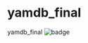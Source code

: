 # yamdb_final
yamdb_final
![badge](https://github.com/frqhero/yamdb_final/actions/workflows/yamdb_workflow.yml/badge.svg)
